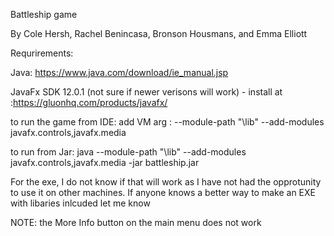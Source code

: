 Battleship game

By Cole Hersh, Rachel Benincasa, Bronson Housmans, and Emma Elliott

Requrirements: 

Java: https://www.java.com/download/ie_manual.jsp

JavaFx SDK 12.0.1 (not sure if newer verisons will work) - install at :https://gluonhq.com/products/javafx/

to run the game from IDE: add VM arg : --module-path "<insert path>\lib" --add-modules javafx.controls,javafx.media

to run from Jar: java --module-path "<insert path>\lib" --add-modules javafx.controls,javafx.media -jar battleship.jar 

For the exe, I do not know if that will work as I have not had the opprotunity to use it on other machines.  If anyone knows a better way to make an EXE with libaries inlcuded let me know

NOTE: the More Info button on the main menu does not work
